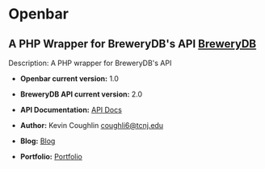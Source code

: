 Openbar
========
A PHP Wrapper for BreweryDB's API [BreweryDB](http://www.brewerydb.com/)
----------------------------------------------------------------
Description: A PHP wrapper for BreweryDB's API

* **Openbar current version:** 1.0
* **BreweryDB API current version:** 2.0
* **API Documentation:** [API Docs](http://www.brewerydb.com/)

* **Author:** Kevin Coughlin	<coughli6@tcnj.edu>
* **Blog:** [Blog](http://kevintcoughlin.github.com)
* **Portfolio:** [Portfolio](http://github.com/kevintcoughlin)